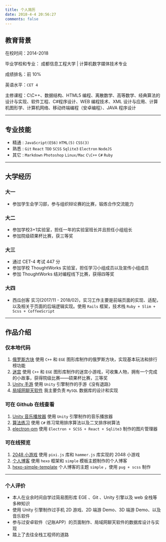 ```yaml
---
title: 个人简历
date: 2018-4-4 20:56:27
comments: false
---
```


## 教育背景

在校时间：2014-2018

毕业学校和专业： 成都信息工程大学 | 计算机数字媒体技术专业

成绩排名：前 10%

英语水平：`CET 4`

主修课程：C\C++、数据结构、HTML5 编程、离散数学、高等数学、经典算法的设计与实现、软件工程、C#程序设计、WEB 编程技术、XML 设计与应用、计算机图形学、计算机网络、移动终端编程（安卓编程）、JAVA 程序设计

---

## 专业技能

- 精通 : `JavaScript(ES6)` `HTML(5)` `CSS(3)`
- 熟悉 : `Git` `React` `TDD` `SCSS` `Sqlite3` `Electron` `NodeJS`
- 其它 : `Markdown` `Photoshop` `Linux/Mac` `C\C++` `C#` `Ruby` 

---

## 大学经历

### 大一

- 参加学生会学习部，参与组织辩论赛的比赛，锻炼合作交流能力

### 大二

- 参加学校3+1实验室，担任一年的实验室班长并且担任小组组长
- 参加院级硕果杯比赛，获三等奖

### 大三

- 通过 CET-4 考试 447 分
- 参加学校 ThoughtWorks 实验室，担任学习小组成员以及宣传小组成员
- 参加 ThoughtWorks 结对编程线下比赛，获得四等奖

### 大四

- 西瓜创客 实习(2017/11 - 2018/02)，实习工作主要是前端页面的实现、适配，以及相关于页面的后端逻辑实现。使用 `Rails` 框架，技术栈 `Ruby + Slim + Scss + CoffeeScript`

---

## 作品介绍

### 仅本地代码

1. [俄罗斯方块]() 使用 `C++` 和 `EGE` 图形库制作的俄罗斯方块，实现基本玩法和排行榜功能
1. [迷宫]() 使用 `C++` 和 `EGE` 图形库制作的迷宫小游戏，可收集人物，拥有一个完成的小故事，获得院级比赛——硕果杯比赛，三等奖
1. [Unity 手游]() 使用 `Unity` 引擎制作的手游《没有退路》
1. [局域网聊天软件]() 我主要负责 `MySQL` 数据库的设计和实现

### 可在 Github 在线查看

1. [Unity 音乐播放器](https://github.com/cwxyz007/MusicPlayer) 使用 `Unity` 引擎制作的音乐播放器
1. [算法练习](https://github.com/cwxyz007/Algorithm) 使用 `C#` 练习常用排序算法以及二叉排序树算法
1. [electron-pm](https://github.com/cwxyz007/electron-PM) 使用 `Electron + SCSS + React + Sqlite3` 制作的图片管理器

### 可在线预览

1. [2048 小游戏](https://cwxyz007.github.io/pixi2048/) 使用 `pixi.js` 库和 `hammer.js` 库实现的 2048 小游戏
1. [个人博客](https://cwxyz007.github.io/) 使用 `hexo` 框架和 `simple` 模板主题制作的个人博客
1. [hexo-simple-template](https://github.com/cwxyz007/hexo-simple-template) 个人博客的主题 `simple` ，使用 `pug + scss` 制作

---

### 个人评价

- 本人在业余时间自学过简易图形库 EGE 、Git 、Unity 引擎以及 web 全栈等多种知识
- 使用 Unity 引擎制作过手机 2D 游戏、2D 端游 Demo、3D 端游 Demo、以及音乐软件
- 参与过安卓软件（记账APP）的页面制作、局域网聊天软件的数据库设计与实现
- 踏上了去往全栈工程师的道路

